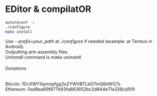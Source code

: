 # EDitor & compilatOR
```sh
autoreconf -i
./configure
make install
```
Use *\-\-prefix=your_path* at *./configure* if needed (example: at Termux in Android).\
Outputting arm assembly files.\
Uninstall command is *make uninstall*.
###### Donations
Bitcoin: 1DcXWYXpmopfgg3oZYWVBTLbDTmQ6nWG7s\
Ethereum: 0xd8ea69f877b93fa663652bc2d944e71a338cd5f9
